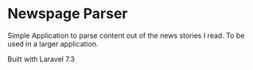 # Newspage Parser

Simple Application to parse content out of the news stories I read.  To be used in a
larger application.

Built with Laravel 7.3
